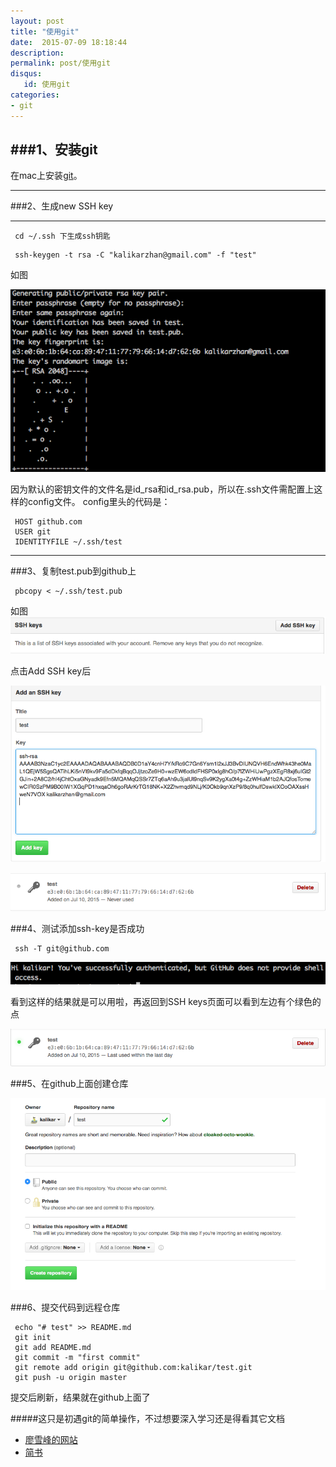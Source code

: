 ```yaml
---
layout: post
title: "使用git"
date:  2015-07-09 18:18:44
description: 
permalink: post/使用git
disqus:
   id: 使用git
categories:
- git
---
```

###1、安装git
---
在mac上安装[git](http://git-scm.com/download/mac)。
***
###2、生成new SSH key

---
```
 cd ~/.ssh 下生成ssh钥匙
```

```
 ssh-keygen -t rsa -C "kalikarzhan@gmail.com" -f "test"
```
 如图
 
 ![ssh-key](/image/ssh-key.png)
 
因为默认的密钥文件的文件名是id_rsa和id\_rsa.pub，所以在.ssh文件需配置上这样的config文件。
config里头的代码是：

```
 HOST github.com
 USER git
 IDENTITYFILE ~/.ssh/test
```
---
###3、复制test.pub到github上

```
 pbcopy < ~/.ssh/test.pub
```
如图
![add-ssh](/image/add-ssh.png)

点击Add SSH key后

![key](/image/key.png)

![key2](/image/key2.png)

###4、测试添加ssh-key是否成功

```
 ssh -T git@github.com
```
![success](/image/success.png)

看到这样的结果就是可以用啦，再返回到SSH keys页面可以看到左边有个绿色的点

![SSH](/image/SSH.png)

###5、在github上面创建仓库

![create](/image/create.png)

###6、提交代码到远程仓库

```
 echo "# test" >> README.md
 git init
 git add README.md
 git commit -m "first commit"
 git remote add origin git@github.com:kalikar/test.git
 git push -u origin master
```

提交后刷新，结果就在github上面了




#####这只是初遇git的简单操作，不过想要深入学习还是得看其它文档
- [廖雪峰的网站](http://www.liaoxuefeng.com/wiki/0013739516305929606dd18361248578c67b8067c8c017b000)
- [简书](http://www.jianshu.com/p/c111367069b0)

 